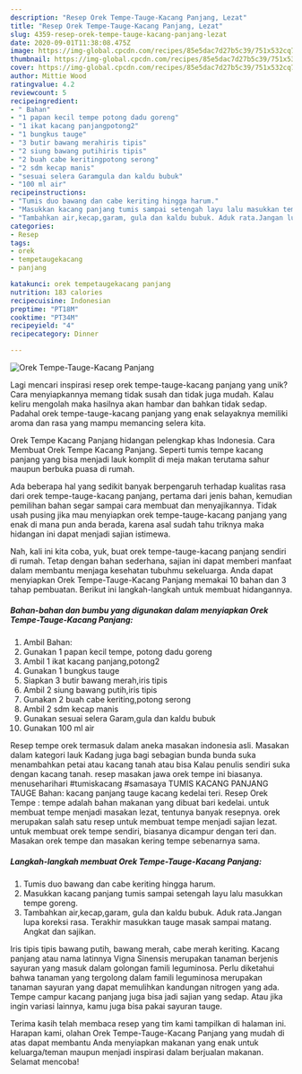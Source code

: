 ```yaml
---
description: "Resep Orek Tempe-Tauge-Kacang Panjang, Lezat"
title: "Resep Orek Tempe-Tauge-Kacang Panjang, Lezat"
slug: 4359-resep-orek-tempe-tauge-kacang-panjang-lezat
date: 2020-09-01T11:38:08.475Z
image: https://img-global.cpcdn.com/recipes/85e5dac7d27b5c39/751x532cq70/orek-tempe-tauge-kacang-panjang-foto-resep-utama.jpg
thumbnail: https://img-global.cpcdn.com/recipes/85e5dac7d27b5c39/751x532cq70/orek-tempe-tauge-kacang-panjang-foto-resep-utama.jpg
cover: https://img-global.cpcdn.com/recipes/85e5dac7d27b5c39/751x532cq70/orek-tempe-tauge-kacang-panjang-foto-resep-utama.jpg
author: Mittie Wood
ratingvalue: 4.2
reviewcount: 5
recipeingredient:
- " Bahan"
- "1 papan kecil tempe potong dadu goreng"
- "1 ikat kacang panjangpotong2"
- "1 bungkus tauge"
- "3 butir bawang merahiris tipis"
- "2 siung bawang putihiris tipis"
- "2 buah cabe keritingpotong serong"
- "2 sdm kecap manis"
- "sesuai selera Garamgula dan kaldu bubuk"
- "100 ml air"
recipeinstructions:
- "Tumis duo bawang dan cabe keriting hingga harum."
- "Masukkan kacang panjang tumis sampai setengah layu lalu masukkan tempe goreng."
- "Tambahkan air,kecap,garam, gula dan kaldu bubuk. Aduk rata.Jangan lupa koreksi rasa. Terakhir masukkan tauge masak sampai matang. Angkat dan sajikan."
categories:
- Resep
tags:
- orek
- tempetaugekacang
- panjang

katakunci: orek tempetaugekacang panjang 
nutrition: 183 calories
recipecuisine: Indonesian
preptime: "PT18M"
cooktime: "PT34M"
recipeyield: "4"
recipecategory: Dinner

---
```



![Orek Tempe-Tauge-Kacang Panjang](https://img-global.cpcdn.com/recipes/85e5dac7d27b5c39/751x532cq70/orek-tempe-tauge-kacang-panjang-foto-resep-utama.jpg)

Lagi mencari inspirasi resep orek tempe-tauge-kacang panjang yang unik? Cara menyiapkannya memang tidak susah dan tidak juga mudah. Kalau keliru mengolah maka hasilnya akan hambar dan bahkan tidak sedap. Padahal orek tempe-tauge-kacang panjang yang enak selayaknya memiliki aroma dan rasa yang mampu memancing selera kita.

Orek Tempe Kacang Panjang hidangan pelengkap khas Indonesia. Cara Membuat Orek Tempe Kacang Panjang. Seperti tumis tempe kacang panjang yang bisa menjadi lauk komplit di meja makan terutama sahur maupun berbuka puasa di rumah.

Ada beberapa hal yang sedikit banyak berpengaruh terhadap kualitas rasa dari orek tempe-tauge-kacang panjang, pertama dari jenis bahan, kemudian pemilihan bahan segar sampai cara membuat dan menyajikannya. Tidak usah pusing jika mau menyiapkan orek tempe-tauge-kacang panjang yang enak di mana pun anda berada, karena asal sudah tahu triknya maka hidangan ini dapat menjadi sajian istimewa.


Nah, kali ini kita coba, yuk, buat orek tempe-tauge-kacang panjang sendiri di rumah. Tetap dengan bahan sederhana, sajian ini dapat memberi manfaat dalam membantu menjaga kesehatan tubuhmu sekeluarga. Anda dapat menyiapkan Orek Tempe-Tauge-Kacang Panjang memakai 10 bahan dan 3 tahap pembuatan. Berikut ini langkah-langkah untuk membuat hidangannya.

<!--inarticleads1-->

##### Bahan-bahan dan bumbu yang digunakan dalam menyiapkan Orek Tempe-Tauge-Kacang Panjang:

1. Ambil  Bahan:
1. Gunakan 1 papan kecil tempe, potong dadu goreng
1. Ambil 1 ikat kacang panjang,potong2
1. Gunakan 1 bungkus tauge
1. Siapkan 3 butir bawang merah,iris tipis
1. Ambil 2 siung bawang putih,iris tipis
1. Gunakan 2 buah cabe keriting,potong serong
1. Ambil 2 sdm kecap manis
1. Gunakan sesuai selera Garam,gula dan kaldu bubuk
1. Gunakan 100 ml air


Resep tempe orek termasuk dalam aneka masakan indonesia asli. Masakan dalam kategori lauk Kadang juga bagi sebagian bunda bunda suka menambahkan petai atau kacang tanah atau bisa Kalau penulis sendiri suka dengan kacang tanah. resep masakan jawa orek tempe ini biasanya. menuseharihari #tumiskacang #samasaya TUMIS KACANG PANJANG TAUGE Bahan: kacang panjang tauge kacang kedelai teri. Resep Orek Tempe : tempe adalah bahan makanan yang dibuat bari kedelai. untuk membuat tempe menjadi masakan lezat, tentunya banyak resepnya. orek merupakan salah satu resep untuk membuat tempe menjadi sajian lezat. untuk membuat orek tempe sendiri, biasanya dicampur dengan teri dan. Masakan orek tempe dan masakan kering tempe sebenarnya sama. 

<!--inarticleads2-->

##### Langkah-langkah membuat Orek Tempe-Tauge-Kacang Panjang:

1. Tumis duo bawang dan cabe keriting hingga harum.
1. Masukkan kacang panjang tumis sampai setengah layu lalu masukkan tempe goreng.
1. Tambahkan air,kecap,garam, gula dan kaldu bubuk. Aduk rata.Jangan lupa koreksi rasa. Terakhir masukkan tauge masak sampai matang. Angkat dan sajikan.


Iris tipis tipis bawang putih, bawang merah, cabe merah keriting. Kacang panjang atau nama latinnya Vigna Sinensis merupakan tanaman berjenis sayuran yang masuk dalam golongan famili leguminosa. Perlu diketahui bahwa tanaman yang tergolong dalam famili leguminosa merupakan tanaman sayuran yang dapat memulihkan kandungan nitrogen yang ada. Tempe campur kacang panjang juga bisa jadi sajian yang sedap. Atau jika ingin variasi lainnya, kamu juga bisa pakai sayuran tauge. 

Terima kasih telah membaca resep yang tim kami tampilkan di halaman ini. Harapan kami, olahan Orek Tempe-Tauge-Kacang Panjang yang mudah di atas dapat membantu Anda menyiapkan makanan yang enak untuk keluarga/teman maupun menjadi inspirasi dalam berjualan makanan. Selamat mencoba!
